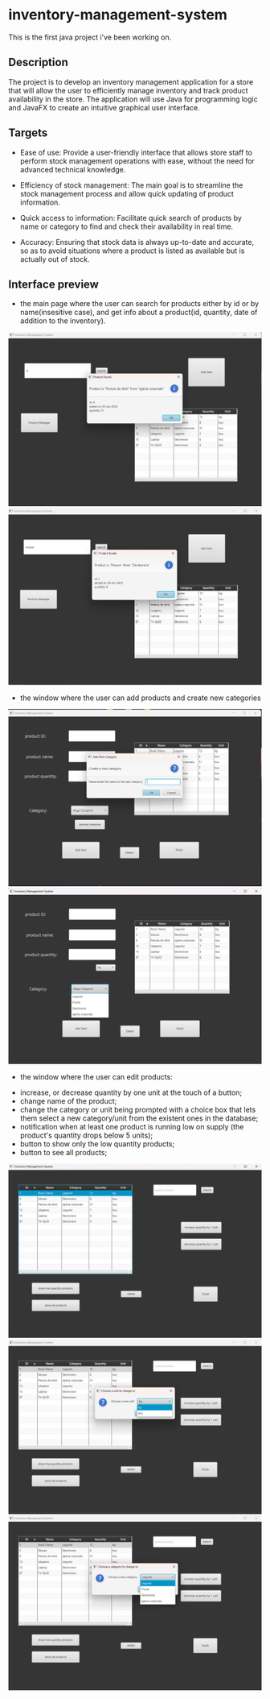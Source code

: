 # inventory-management-system
This is the first java project i've been working on.


## Description
The project is to develop an inventory management application for a store that will allow the user to efficiently manage inventory and track product availability in the store. The application will use Java for programming logic and JavaFX to create an intuitive graphical user interface.


## Targets


* Ease of use: Provide a user-friendly interface that allows store staff to perform stock management operations with ease, without the need for advanced technical knowledge.

* Efficiency of stock management: The main goal is to streamline the stock management process and allow quick updating of product information.

* Quick access to information: Facilitate quick search of products by name or category to find and check their availability in real time.

* Accuracy: Ensuring that stock data is always up-to-date and accurate, so as to avoid situations where a product is listed as available but is actually out of stock.

## Interface preview

* the main page where the user can search for products either by id or by name(insesitive case), and get info about a product(id, quantity, date of addition to the inventory).

![Alt text](interface-preview/main_window_search_by_id.png)
![Alt text](interface-preview/product_search_insesitive_case.png)

* the window where the user can add products and create new categories

![Alt text](interface-preview/add_new_category.png)
![Alt text](interface-preview/category_selection.png)


* the window where the user can edit products:
- increase, or decrease quantity by one unit at the touch of a button;
- change name of the product;
- change the category or unit being prompted with a choice box that lets them select a new category/unit from the existent ones in the database;
- notification when at least one product is running low on supply (the product's quantity drops below 5 units);
- button to show only the low quantity products;
- button to see all products;


![Alt text](interface-preview/product_management_window.png)
![Alt text](interface-preview/change_product_unit.png)
![Alt text](interface-preview/change_product_category.png)